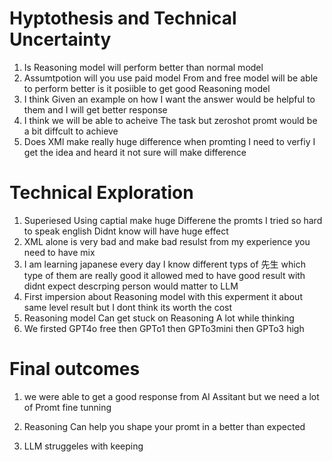 # Hyptothesis and Technical Uncertainty

1. Is Reasoning model  will  perform better than normal model
2. Assumtpotion will you use paid model From and free model will be able to perform better is it posiible to get good Reasoning model 
3. I think Given an example on how I want the answer would be helpful to them and I will get better response
4. I think we will be able to acheive The task but zeroshot promt would be a bit diffcult to achieve
5. Does XMl make really huge difference when promting I need to verfiy I get the idea and heard it not sure will make difference





# Technical Exploration
1. Superiesed Using captial make huge Differene the promts I tried so hard to speak english Didnt know will have huge
effect
2. XML alone is very bad and make bad resulst from my experience you need to have mix  
3. I am learning japanese every day I know different typs of 先生 which type of them are really good it allowed med 
to have good result with didnt expect descrping person would matter to LLM
4. First impersion about  Reasoning model with  this experment it about same level result but I dont think its worth the cost   
5. Reasoning model Can get stuck on Reasoning A lot while thinking
6. We firsted GPT4o free then GPTo1  then GPTo3mini then GPTo3 high 


# Final outcomes 
1. we were able to get a good response from AI Assitant but we need a lot of Promt fine tunning 

2. Reasoning Can help you shape your promt in a better than expected 

3. LLM struggeles with keeping 